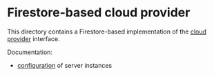 # Firestore-based cloud provider

This directory contains a Firestore-based implementation of the [cloud provider]
interface.

Documentation:

 - [configuration](docs/configuration.md) of server instances

[cloud provider]: /public/lib/cloud_provider/fidl/cloud_provider.fidl

